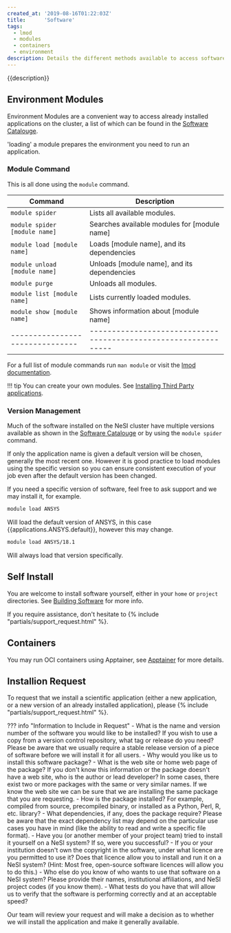 ```yaml
---
created_at: '2019-08-16T01:22:03Z'
title:      'Software'
tags:
  - lmod
  - modules
  - containers
  - environment
description: Details the different methods available to access software on the NeSI cluster.
---
```


{{description}}

## Environment Modules

Environment Modules are a convenient way to access already installed applications on the cluster,
a list of which can be found in the [Software Catalouge](Software_Catalouge/index.md).

'loading' a module prepares the environment you need to run an application.

### Module Command

This is all done using the `module` command.

|  Command                      | Description                                                   |
|-------------------------------|---------------------------------------------------------------|
| `module spider`               | Lists all available modules.                                  |
| `module spider [module name]` | Searches available modules for [module name]                  |
| `module load [module name]`   | Loads [module name], and its dependencies                     |
| `module unload [module name]` | Unloads [module name], and its dependencies                   |
| `module purge`                | Unloads all modules.                                          |
| `module list [module name]`   | Lists currently loaded modules.                               |
| `module show [module name]`   | Shows information about [module name]                         |
|-------------------------------|---------------------------------------------------------------|

For a full list of module commands run `man module` or visit the
[lmod documentation](https://lmod.readthedocs.io/en/latest/010_user.html).

!!! tip
    You can create your own modules. See
    [Installing Third Party applications](Installing_Third_Party_applications.md).

### Version Management

Much of the software installed on the NeSI cluster have multiple
versions available as shown in the
[Software Catalouge](Software_Catalouge/index.md)
or by using the `module spider` command.

If only the application name is given a default version will be chosen,
generally the most recent one. However it is good practice to load
modules using the specific version so you can ensure consistent
execution of your job even after the default version has been changed.

If you need a specific version of software, feel free to ask support and
we may install it, for example.

``` sh
module load ANSYS
```

Will load the default version of ANSYS, in this case {{applications.ANSYS.default}}, however
this may change.

``` sh
module load ANSYS/18.1
```

Will always load that version specifically.

## Self Install

You are welcome to install software yourself, either in your `home` or `project` directories.
See [Building Software](Building_Software/index.md) for more info.

If you require assistance, don't hesitate to {% include "partials/support_request.html" %}.

## Containers

You may run OCI containers using Apptainer, see [Apptainer](Singularity.md) for more details.

## Installion Request

To request that we install a scientific application (either a new
application, or a new version of an already installed application),
please {% include "partials/support_request.html" %}.

??? info "Information to Include in Request"
    - What is the name and version number of the software you would like
      to be installed? If you wish to use a copy from a version control
      repository, what tag or release do you need? Please be aware that we
      usually require a stable release version of a piece of software
      before we will install it for all users.
    - Why would you like us to install this software package?
    - What is the web site or home web page of the package? If you don't
      know this information or the package doesn't have a web site, who is
      the author or lead developer? In some cases, there exist two or more
      packages with the same or very similar names. If we know the web
      site we can be sure that we are installing the same package that you
      are requesting.
    - How is the package installed? For example, compiled from source,
      precompiled binary, or installed as a Python, Perl, R, etc. library?
    - What dependencies, if any, does the package require? Please be aware
      that the exact dependency list may depend on the particular use
      cases you have in mind (like the ability to read and write a
      specific file format).
    - Have you (or another member of your project team) tried to install
      it yourself on a NeSI system? If so, were you successful?
    - If you or your institution doesn't own the copyright in the
      software, under what licence are you permitted to use it? Does that
      licence allow you to install and run it on a NeSI system? (Hint:
      Most free, open-source software licences will allow you to do this.)
    - Who else do you know of who wants to use that software on a NeSI
      system? Please provide their names, institutional affiliations, and
      NeSI project codes (if you know them).
    - What tests do you have that will allow us to verify that the
      software is performing correctly and at an acceptable speed?

Our team will review your request and will make a decision as to whether
we will install the application and make it generally available.
